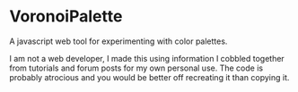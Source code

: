# VoronoiPalette
A javascript web tool for experimenting with color palettes.

I am not a web developer, I made this using information I cobbled together from tutorials and forum posts for my own personal use. The code is probably atrocious and you would be better off recreating it than copying it.
